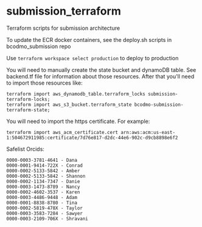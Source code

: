 # submission_terraform
Terraform scripts for submission architecture

To update the ECR docker containers, see the deploy.sh scripts in bcodmo_submission repo 

Use `terraform workspace select production` to deploy to production

You will need to manually create the state bucket and dynamoDB table. See backend.tf file for information about those resources. After that you'll need to import those resources like:

```
terraform import aws_dynamodb_table.terraform_locks submission-terraform-locks;
terraform import aws_s3_bucket.terraform_state bcodmo-submission-terraform-state;
```

You will need to import the https certificate. For example:

```
terraform import aws_acm_certificate.cert arn:aws:acm:us-east-1:504672911985:certificate/7d76e817-d2dc-44e6-902c-d9cb8898e6f2
```

Safelist Orcids:
```
0000-0003-3781-4641 - Dana
0000-0001-9414-722X - Conrad
0000-0002-5133-5842 - Amber
0000-0002-5133-5842 - Shannon
0000-0002-1134-7347 - Danie
0000-0003-1473-8789 - Nancy
0000-0002-4602-3537 - Karen
0000-0003-4486-9448 - Adam
0000-0001-8838-8780 - Tina
0000-0002-5819-478X - Taylor
0000-0003-3583-7284 - Sawyer
0000-0003-2109-706X - Shravani

```
